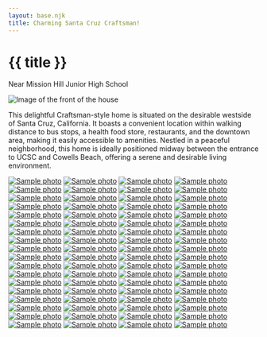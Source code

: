 ```yaml
---
layout: base.njk
title: Charming Santa Cruz Craftsman!
---
```


# {{ title }}

Near Mission Hill Junior High School

<img src="/img/517-front_IMG_2778.jpeg" alt="Image of the front of the house">


This delightful Craftsman-style home is situated on the desirable westside of Santa Cruz, California. It boasts a convenient location within walking distance to bus stops, a health food store, restaurants, and the downtown area, making it easily accessible to amenities. Nestled in a peaceful neighborhood, this home is ideally positioned midway between the entrance to UCSC and Cowells Beach, offering a serene and desirable living environment.

<div id="my-gallery">
<div class="grid">
<a href="/img/IMG_2183.jpeg"><img src="/img/IMG_2183.jpeg" alt="Sample photo"></a>
<a href="/img/IMG_2505.jpeg"><img src="/img/IMG_2505.jpeg" alt="Sample photo"></a>
<a href="/img/IMG_2506.jpeg"><img src="/img/IMG_2506.jpeg" alt="Sample photo"></a>
<a href="/img/IMG_2507.jpeg"><img src="/img/IMG_2507.jpeg" alt="Sample photo"></a>
<a href="/img/IMG_2508.jpeg"><img src="/img/IMG_2508.jpeg" alt="Sample photo"></a>
<a href="/img/IMG_2509.jpeg"><img src="/img/IMG_2509.jpeg" alt="Sample photo"></a>
<a href="/img/IMG_2513.jpeg"><img src="/img/IMG_2513.jpeg" alt="Sample photo"></a>
<a href="/img/IMG_2514.jpeg"><img src="/img/IMG_2514.jpeg" alt="Sample photo"></a>
<a href="/img/IMG_2515.jpeg"><img src="/img/IMG_2515.jpeg" alt="Sample photo"></a>
<a href="/img/IMG_2516.jpeg"><img src="/img/IMG_2516.jpeg" alt="Sample photo"></a>
<a href="/img/IMG_2721.jpeg"><img src="/img/IMG_2721.jpeg" alt="Sample photo"></a>
<a href="/img/IMG_2722.jpeg"><img src="/img/IMG_2722.jpeg" alt="Sample photo"></a>
<a href="/img/IMG_2724.jpeg"><img src="/img/IMG_2724.jpeg" alt="Sample photo"></a>
<a href="/img/IMG_2725.jpeg"><img src="/img/IMG_2725.jpeg" alt="Sample photo"></a>
<a href="/img/IMG_2726.jpeg"><img src="/img/IMG_2726.jpeg" alt="Sample photo"></a>
<a href="/img/IMG_2727.jpeg"><img src="/img/IMG_2727.jpeg" alt="Sample photo"></a>
<a href="/img/IMG_2728.jpeg"><img src="/img/IMG_2728.jpeg" alt="Sample photo"></a>
<a href="/img/IMG_2729.jpeg"><img src="/img/IMG_2729.jpeg" alt="Sample photo"></a>
<a href="/img/IMG_2730.jpeg"><img src="/img/IMG_2730.jpeg" alt="Sample photo"></a>
<a href="/img/IMG_2731.jpeg"><img src="/img/IMG_2731.jpeg" alt="Sample photo"></a>
<a href="/img/IMG_2732.jpeg"><img src="/img/IMG_2732.jpeg" alt="Sample photo"></a>
<a href="/img/IMG_2733.jpeg"><img src="/img/IMG_2733.jpeg" alt="Sample photo"></a>
<a href="/img/IMG_2734.jpeg"><img src="/img/IMG_2734.jpeg" alt="Sample photo"></a>
<a href="/img/IMG_2735.jpeg"><img src="/img/IMG_2735.jpeg" alt="Sample photo"></a>
<a href="/img/IMG_2739.jpeg"><img src="/img/IMG_2739.jpeg" alt="Sample photo"></a>
<a href="/img/IMG_2740.jpeg"><img src="/img/IMG_2740.jpeg" alt="Sample photo"></a>
<a href="/img/IMG_2741.jpeg"><img src="/img/IMG_2741.jpeg" alt="Sample photo"></a>
<a href="/img/IMG_2742.jpeg"><img src="/img/IMG_2742.jpeg" alt="Sample photo"></a>
<a href="/img/IMG_2743.jpeg"><img src="/img/IMG_2743.jpeg" alt="Sample photo"></a>
<a href="/img/IMG_2744.jpeg"><img src="/img/IMG_2744.jpeg" alt="Sample photo"></a>
<a href="/img/IMG_2747.jpeg"><img src="/img/IMG_2747.jpeg" alt="Sample photo"></a>
<a href="/img/IMG_2748.jpeg"><img src="/img/IMG_2748.jpeg" alt="Sample photo"></a>
<a href="/img/IMG_2749.jpeg"><img src="/img/IMG_2749.jpeg" alt="Sample photo"></a>
<a href="/img/IMG_2750.jpeg"><img src="/img/IMG_2750.jpeg" alt="Sample photo"></a>
<a href="/img/IMG_2751.jpeg"><img src="/img/IMG_2751.jpeg" alt="Sample photo"></a>
<a href="/img/IMG_2752.jpeg"><img src="/img/IMG_2752.jpeg" alt="Sample photo"></a>
<a href="/img/IMG_2758.jpeg"><img src="/img/IMG_2758.jpeg" alt="Sample photo"></a>
<a href="/img/IMG_2759.jpeg"><img src="/img/IMG_2759.jpeg" alt="Sample photo"></a>
<a href="/img/IMG_2760.jpeg"><img src="/img/IMG_2760.jpeg" alt="Sample photo"></a>
<a href="/img/IMG_2761.jpeg"><img src="/img/IMG_2761.jpeg" alt="Sample photo"></a>
<a href="/img/IMG_2762.jpeg"><img src="/img/IMG_2762.jpeg" alt="Sample photo"></a>
<a href="/img/IMG_2763.jpeg"><img src="/img/IMG_2763.jpeg" alt="Sample photo"></a>
<a href="/img/IMG_2764.jpeg"><img src="/img/IMG_2764.jpeg" alt="Sample photo"></a>
<a href="/img/IMG_2765.jpeg"><img src="/img/IMG_2765.jpeg" alt="Sample photo"></a>
<a href="/img/IMG_2766.jpeg"><img src="/img/IMG_2766.jpeg" alt="Sample photo"></a>
<a href="/img/IMG_2774.jpeg"><img src="/img/IMG_2774.jpeg" alt="Sample photo"></a>
<a href="/img/IMG_2775.jpeg"><img src="/img/IMG_2775.jpeg" alt="Sample photo"></a>
<a href="/img/IMG_2778.jpeg"><img src="/img/IMG_2778.jpeg" alt="Sample photo"></a>
<a href="/img/IMG_2779.jpeg"><img src="/img/IMG_2779.jpeg" alt="Sample photo"></a>
<a href="/img/IMG_2781.jpeg"><img src="/img/IMG_2781.jpeg" alt="Sample photo"></a>
<a href="/img/IMG_2782.jpeg"><img src="/img/IMG_2782.jpeg" alt="Sample photo"></a>
<a href="/img/IMG_2783.jpeg"><img src="/img/IMG_2783.jpeg" alt="Sample photo"></a>
<a href="/img/IMG_2785.jpeg"><img src="/img/IMG_2785.jpeg" alt="Sample photo"></a>
<a href="/img/IMG_2787.jpeg"><img src="/img/IMG_2787.jpeg" alt="Sample photo"></a>
<a href="/img/IMG_2790.jpeg"><img src="/img/IMG_2790.jpeg" alt="Sample photo"></a>
<a href="/img/IMG_2794.jpeg"><img src="/img/IMG_2794.jpeg" alt="Sample photo"></a>
<a href="/img/IMG_2795.jpeg"><img src="/img/IMG_2795.jpeg" alt="Sample photo"></a>
<a href="/img/IMG_2797.jpeg"><img src="/img/IMG_2797.jpeg" alt="Sample photo"></a>
<a href="/img/IMG_2798.jpeg"><img src="/img/IMG_2798.jpeg" alt="Sample photo"></a>
<a href="/img/IMG_2799.jpeg"><img src="/img/IMG_2799.jpeg" alt="Sample photo"></a>
<a href="/img/IMG_2800.jpeg"><img src="/img/IMG_2800.jpeg" alt="Sample photo"></a>
<a href="/img/IMG_2801.jpeg"><img src="/img/IMG_2801.jpeg" alt="Sample photo"></a>
<a href="/img/IMG_2802.jpeg"><img src="/img/IMG_2802.jpeg" alt="Sample photo"></a>
<a href="/img/IMG_2803.jpeg"><img src="/img/IMG_2803.jpeg" alt="Sample photo"></a>
<a href="/img/IMG_2804.jpeg"><img src="/img/IMG_2804.jpeg" alt="Sample photo"></a>
<a href="/img/IMG_2805.jpeg"><img src="/img/IMG_2805.jpeg" alt="Sample photo"></a>
<a href="/img/IMG_2807.jpeg"><img src="/img/IMG_2807.jpeg" alt="Sample photo"></a>
<a href="/img/IMG_2808.jpeg"><img src="/img/IMG_2808.jpeg" alt="Sample photo"></a>
<a href="/img/IMG_2810.jpeg"><img src="/img/IMG_2810.jpeg" alt="Sample photo"></a>
<a href="/img/IMG_2811.jpeg"><img src="/img/IMG_2811.jpeg" alt="Sample photo"></a>
<a href="/img/IMG_2812.jpeg"><img src="/img/IMG_2812.jpeg" alt="Sample photo"></a>
<a href="/img/IMG_2814.jpeg"><img src="/img/IMG_2814.jpeg" alt="Sample photo"></a>
</div>
</div>

<script>
  import PhotoSwipeLightbox from 'photoswipe/lightbox';
import 'photoswipe/style.css';

const lightbox = new PhotoSwipeLightbox({
  gallery: '#my-gallery',
  children: 'a',
  pswpModule: () => import('photoswipe')
});
lightbox.init();
</script>


